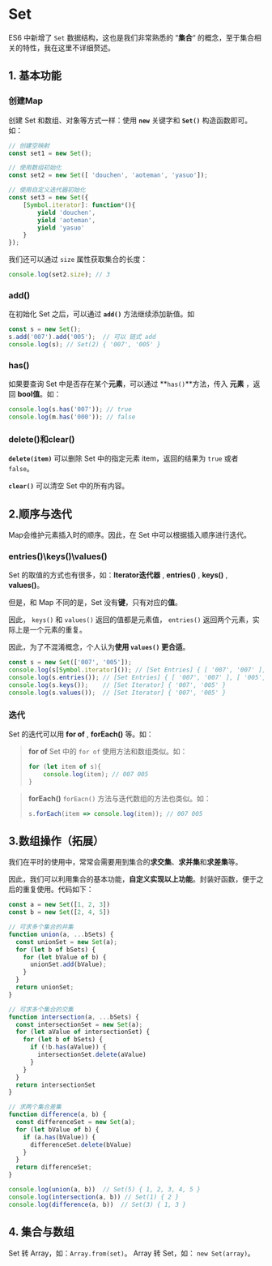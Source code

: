 # Set
ES6 中新增了 `Set` 数据结构，这也是我们非常熟悉的 “**集合**“ 的概念，至于集合相关的特性，我在这里不详细赘述。

## 1. 基本功能
### 创建Map
创建 Set 和数组、对象等方式一样：使用 **`new`** 关键字和 **`Set()`** 构造函数即可。如：
```JavaScript
// 创建空映射
const set1 = new Set();

// 使用数组初始化
const set2 = new Set([ 'douchen', 'aoteman', 'yasuo']);

// 使用自定义迭代器初始化
const set3 = new Set({
    [Symbol.iterator]: function*(){
        yield 'douchen',
        yield 'aoteman',
        yield 'yasuo'
    }
});
```
我们还可以通过 `size` 属性获取集合的长度：
```js
console.log(set2.size); // 3
```

### add()
在初始化 Set 之后，可以通过 **`add()`** 方法继续添加新值。如
```JavaScript
const s = new Set();
s.add('007').add('005');  // 可以 链式 add
console.log(s); // Set(2) { '007', '005' }
```

### has()
如果要查询 Set 中是否存在某个**元素**，可以通过 **`has()`**方法，传入 **元素** ，返回 **bool值**。如：
```JavaScript
console.log(s.has('007')); // true
console.log(m.has('000')); // false
```


### delete()和clear()
**`delete(item)`** 可以删除 Set 中的指定元素 item，返回的结果为 `true` 或者 `false`。

**`clear()`** 可以清空 Set 中的所有内容。

## 2.顺序与迭代

Map会维护元素插入时的顺序。因此，在 Set 中可以根据插入顺序进行迭代。
### entries()\keys()\values()  
Set 的取值的方式也有很多，如：**Iterator迭代器** , **entries()** , **keys()** , **values()**。

但是，和 Map 不同的是，Set 没有**键**，只有对应的**值**。

因此， `keys()` 和 `values()` 返回的值都是元素值， `entries()` 返回两个元素，实际上是一个元素的重复。

因此，为了不混淆概念，个人认为**使用 `values()` 更合适**。

```JavaScript
const s = new Set(['007', '005']);
console.log(s[Symbol.iterator]()); // [Set Entries] { [ '007', '007' ], [ '005', '005' ] }
console.log(s.entries()); // [Set Entries] { [ '007', '007' ], [ '005', '005' ] }
console.log(s.keys());    // [Set Iterator] { '007', '005' }
console.log(s.values());  // [Set Iterator] { '007', '005' }
```
### 迭代
Set 的迭代可以用 **for of** , **forEach()** 等。如：
> **for of**
> Set 中的 `for of` 使用方法和数组类似。如：
> ```JavaScript
> for (let item of s){
>     console.log(item); // 007 005
> }
> ```

> **forEach()**
> `forEacn()` 方法与迭代数组的方法也类似。如：
> ```JavaScript
> s.forEach(item => console.log(item)); // 007 005
> ```

## 3.数组操作（拓展）
我们在平时的使用中，常常会需要用到集合的**求交集**、**求并集**和**求差集**等。

因此，我们可以利用集合的基本功能，**自定义实现以上功能**。封装好函数，便于之后的重复使用。代码如下：
```js
const a = new Set([1, 2, 3])
const b = new Set([2, 4, 5])

// 可求多个集合的并集
function union(a, ...bSets) {
  const unionSet = new Set(a);
  for (let b of bSets) {
    for (let bValue of b) {
      unionSet.add(bValue);
    }
  }
  return unionSet;
}

// 可求多个集合的交集
function intersection(a, ...bSets) {
  const intersectionSet = new Set(a);
  for (let aValue of intersectionSet) {
    for (let b of bSets) {
      if (!b.has(aValue)) {
        intersectionSet.delete(aValue)
      }
    }
  }
  return intersectionSet
}

// 求两个集合差集
function difference(a, b) {
  const differenceSet = new Set(a);
  for (let bValue of b) {
    if (a.has(bValue)) {
      differenceSet.delete(bValue)
    }
  }
  return differenceSet;
}

console.log(union(a, b))  // Set(5) { 1, 2, 3, 4, 5 }
console.log(intersection(a, b)) // Set(1) { 2 }
console.log(difference(a, b))  // Set(3) { 1, 3 }
```

## 4. 集合与数组
Set 转 Array，如：`Array.from(set)`。
Array 转 Set，如： `new Set(array)`。
